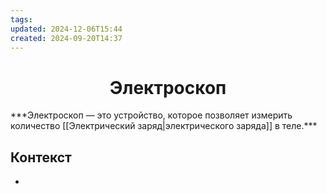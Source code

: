 ```yaml
---
tags: 
updated: 2024-12-06T15:44
created: 2024-09-20T14:37
---
```

<center> <h1> <b> Электроскоп </b> </h1> </center>
***Электроскоп — это устройство, которое позволяет измерить количество [[Электрический заряд|электрического заряда]] в теле.***
 

## Контекст
- 

